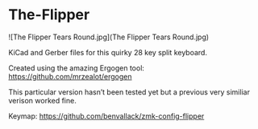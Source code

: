 # The-Flipper

![The Flipper Tears Round.jpg](The Flipper Tears Round.jpg)

KiCad and Gerber files for this quirky 28 key split keyboard. 

Created using the amazing Ergogen tool: https://github.com/mrzealot/ergogen

This particular version hasn’t been tested yet but a previous very similiar verison worked fine. 

Keymap: https://github.com/benvallack/zmk-config-flipper
